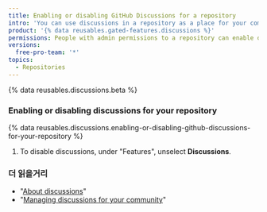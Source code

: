 ```yaml
---
title: Enabling or disabling GitHub Discussions for a repository
intro: 'You can use discussions in a repository as a place for your community to have conversations, ask questions, and post answers without scoping work in an issue.'
product: '{% data reusables.gated-features.discussions %}'
permissions: People with admin permissions to a repository can enable discussions for the repository.
versions:
  free-pro-team: '*'
topics:
  - Repositories
---
```


{% data reusables.discussions.beta %}

### Enabling or disabling discussions for your repository

{% data reusables.discussions.enabling-or-disabling-github-discussions-for-your-repository %}
1. To disable discussions, under "Features", unselect **Discussions**.

### 더 읽을거리

- "[About discussions](/discussions/collaborating-with-your-community-using-discussions/about-discussions)"
- "[Managing discussions for your community](/discussions/managing-discussions-for-your-community)"
